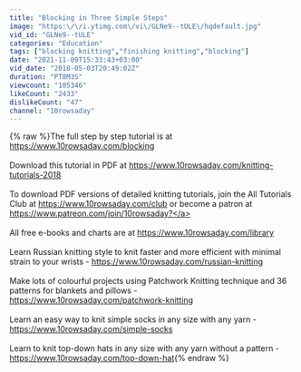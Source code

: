 ```yaml
---
title: "Blocking in Three Simple Steps"
image: "https:\/\/i.ytimg.com\/vi\/GLNe9--tULE\/hqdefault.jpg"
vid_id: "GLNe9--tULE"
categories: "Education"
tags: ["blocking knitting","finishing knitting","blocking"]
date: "2021-11-09T15:33:43+03:00"
vid_date: "2018-05-03T20:49:02Z"
duration: "PT8M3S"
viewcount: "105346"
likeCount: "2433"
dislikeCount: "47"
channel: "10rowsaday"
---
```

{% raw %}The full step by step tutorial is at <a rel="nofollow" target="blank" href="https://www.10rowsaday.com/blocking">https://www.10rowsaday.com/blocking</a><br /><br />Download this tutorial in PDF at <a rel="nofollow" target="blank" href="https://www.10rowsaday.com/knitting-tutorials-2018">https://www.10rowsaday.com/knitting-tutorials-2018</a><br /><br />To download PDF versions of detailed knitting tutorials, join the All Tutorials Club at <a rel="nofollow" target="blank" href="https://www.10rowsaday.com/club">https://www.10rowsaday.com/club</a> or become a patron at <a rel="nofollow" target="blank" href="https://www.patreon.com/join/10rowsaday?">https://www.patreon.com/join/10rowsaday?</a><br /><br />All free e-books and charts are at <a rel="nofollow" target="blank" href="https://www.10rowsaday.com/library">https://www.10rowsaday.com/library</a><br /><br />Learn Russian knitting style to knit faster and more efficient with minimal strain to your wrists - <a rel="nofollow" target="blank" href="https://www.10rowsaday.com/russian-knitting">https://www.10rowsaday.com/russian-knitting</a><br /><br />Make lots of colourful projects using Patchwork Knitting technique and 36 patterns for blankets and pillows - <a rel="nofollow" target="blank" href="https://www.10rowsaday.com/patchwork-knitting">https://www.10rowsaday.com/patchwork-knitting</a><br /><br />Learn an easy way to knit simple socks in any size with any yarn - <a rel="nofollow" target="blank" href="https://www.10rowsaday.com/simple-socks">https://www.10rowsaday.com/simple-socks</a><br /><br />Learn to knit top-down hats in any size with any yarn without a pattern - <a rel="nofollow" target="blank" href="https://www.10rowsaday.com/top-down-hat">https://www.10rowsaday.com/top-down-hat</a>{% endraw %}
